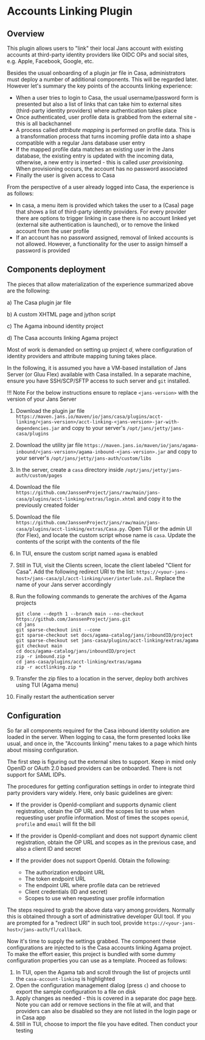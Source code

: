 # Accounts Linking Plugin

## Overview

This plugin allows users to "link" their local Jans account with existing accounts at third-party identity providers like OIDC OPs and social sites, e.g. Apple, Facebook, Google, etc.

Besides the usual onboarding of a plugin jar file in Casa, administrators must deploy a number of additional components. This will be regarded later. However let's summary the key points of the accounts linking experience:

- When a user tries to login to Casa, the usual username/password form is presented but also a list of links that can take him to external sites (third-party identity providers) where authentication takes place
- Once authenticated, user profile data is grabbed from the external site - this is all backchannel
- A process called _attribute mapping_ is performed on profile data. This is a transformation process that turns incoming profile data into a shape compatible with a regular Jans database user entry
- If the mapped profile data matches an existing user in the Jans database, the existing entry is updated with the incoming data, otherwise, a new entry is inserted - this is called _user provisioning_. When provisioning occurs, the account has no password associated  
- Finally the user is given access to Casa

From the perspective of a user already logged into Casa, the experience is as follows:

- In casa, a menu item is provided which takes the user to a (Casa) page that shows a list of third-party identity providers. For every provider there are options to trigger linking in case there is no account linked yet (external site authentication is launched), or to remove the linked account from the user profile 
- If an account has no password assigned, removal of linked accounts is not allowed. However, a functionality for the user to assign himself a password is provided

## Components deployment

The pieces that allow materialization of the experience summarized above are the following:

a) The Casa plugin jar file

b) A custom XHTML page and jython script

c) The Agama inbound identity project

d) The Casa accounts linking Agama project

Most of work is demanded on setting up project _d_, where configuration of identity providers and attribute mapping tuning takes place. 

In the following, it is assumed you have a VM-based installation of Jans Server (or Gluu Flex) available with Casa installed. In a separate machine, ensure you have SSH/SCP/SFTP access to such server and `git` installed. 

!!! Note
    For the below instructions ensure to replace `<jans-version>` with the version of your Jans Server

1. Download the plugin jar file `https://maven.jans.io/maven/io/jans/casa/plugins/acct-linking/<jans-version>/acct-linking-<jans-version>-jar-with-dependencies.jar` and copy to your server's `/opt/jans/jetty/jans-casa/plugins`

1. Download the utility jar file `https://maven.jans.io/maven/io/jans/agama-inbound/<jans-version>/agama-inbound-<jans-version>.jar` and copy to your server's `/opt/jans/jetty/jans-auth/custom/libs`

1. In the server, create a `casa` directory inside `/opt/jans/jetty/jans-auth/custom/pages`

1. Download the file `https://github.com/JanssenProject/jans/raw/main/jans-casa/plugins/acct-linking/extras/login.xhtml` and copy it to the previously created folder  

1. Download the file `https://github.com/JanssenProject/jans/raw/main/jans-casa/plugins/acct-linking/extras/Casa.py`. Open TUI or the admin UI (for Flex), and locate the custom script whose name is `casa`. Update the contents of the script with the contents of the file 

1. In TUI, ensure the custom script named `agama` is enabled

1. Still in TUI, visit the Clients screen, locate the client labeled "Client for Casa". Add the following redirect URI to the list: `https://<your-jans-host>/jans-casa/pl/acct-linking/user/interlude.zul`. Replace the name of your Jans server accordingly 

1. Run the following commands to generate the archives of the Agama projects
    
    ```
    git clone --depth 1 --branch main --no-checkout https://github.com/JanssenProject/jans.git
    cd jans
    git sparse-checkout init --cone
    git sparse-checkout set docs/agama-catalog/jans/inboundID/project
    git sparse-checkout set jans-casa/plugins/acct-linking/extras/agama
    git checkout main
    cd docs/agama-catalog/jans/inboundID/project
    zip -r inbound.zip *
    cd jans-casa/plugins/acct-linking/extras/agama
    zip -r acctlinking.zip *
    ```

1. Transfer the zip files to a location in the server, deploy both archives using TUI (Agama menu)

1. Finally restart the authentication server

## Configuration

So far all components required for the Casa inbound identity solution are loaded in the server. When logging to casa, the form presented looks like usual, and once in, the "Accounts linking" menu takes to a page which hints about missing configuration.  

The first step is figuring out the external sites to support. Keep in mind only OpenID or OAuth 2.0 based providers can be onboarded. There is not support for SAML IDPs.

The procedures for getting configuration settings in order to integrate third party providers vary widely. Here, only basic guidelines are given:

- If the provider is OpenId-compliant and supports dynamic client registration, obtain the OP URL and the scopes list to use when requesting user profile information. Most of times the scopes `openid`, `profile` and `email` will fit the bill 

- If the provider is OpenId-compliant and does not support dynamic client registration, obtain the OP URL and scopes as in the previous case, and also a client ID and secret

- If the provider does not support OpenId. Obtain the following:

    - The authorization endpoint URL
    - The token endpoint URL
    - The endpoint URL where profile data can be retrieved
    - Client credentials (ID and secret)
    - Scopes to use when requesting user profile information

The steps required to grab the above data vary among providers. Normally this is obtained through a sort of administrative developer GUI tool. If you are prompted for a "redirect URI" in such tool, provide `https://<your-jans-host>/jans-auth/fl/callback`.

Now it's time to supply the settings grabbed. The component these configurations are injected to is the Casa accounts linking Agama project. To make the effort easier, this project is bundled with some dummy configuration properties you can use as a template. Proceed as follows:

1. In TUI, open the Agama tab and scroll through the list of projects until the `casa-account-linking` is highlighted
1. Open the configuration management dialog (press `c`) and choose to export the sample configuration to a file on disk
1. Apply changes as needed - this is covered in a separate doc page [here](./accts-linking-agama.md). Note you can add or remove sections in the file at will, and that providers can also be disabled so they are not listed in the login page or in Casa app
1. Still in TUI, choose to import the file you have edited. Then conduct your testing

